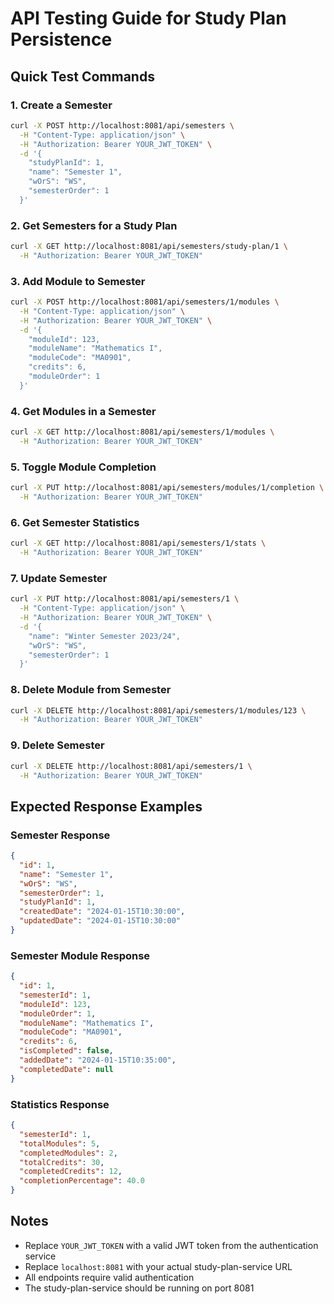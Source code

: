 # API Testing Guide for Study Plan Persistence

## Quick Test Commands

### 1. Create a Semester

```bash
curl -X POST http://localhost:8081/api/semesters \
  -H "Content-Type: application/json" \
  -H "Authorization: Bearer YOUR_JWT_TOKEN" \
  -d '{
    "studyPlanId": 1,
    "name": "Semester 1",
    "wOrS": "WS",
    "semesterOrder": 1
  }'
```

### 2. Get Semesters for a Study Plan

```bash
curl -X GET http://localhost:8081/api/semesters/study-plan/1 \
  -H "Authorization: Bearer YOUR_JWT_TOKEN"
```

### 3. Add Module to Semester

```bash
curl -X POST http://localhost:8081/api/semesters/1/modules \
  -H "Content-Type: application/json" \
  -H "Authorization: Bearer YOUR_JWT_TOKEN" \
  -d '{
    "moduleId": 123,
    "moduleName": "Mathematics I",
    "moduleCode": "MA0901",
    "credits": 6,
    "moduleOrder": 1
  }'
```

### 4. Get Modules in a Semester

```bash
curl -X GET http://localhost:8081/api/semesters/1/modules \
  -H "Authorization: Bearer YOUR_JWT_TOKEN"
```

### 5. Toggle Module Completion

```bash
curl -X PUT http://localhost:8081/api/semesters/modules/1/completion \
  -H "Authorization: Bearer YOUR_JWT_TOKEN"
```

### 6. Get Semester Statistics

```bash
curl -X GET http://localhost:8081/api/semesters/1/stats \
  -H "Authorization: Bearer YOUR_JWT_TOKEN"
```

### 7. Update Semester

```bash
curl -X PUT http://localhost:8081/api/semesters/1 \
  -H "Content-Type: application/json" \
  -H "Authorization: Bearer YOUR_JWT_TOKEN" \
  -d '{
    "name": "Winter Semester 2023/24",
    "wOrS": "WS",
    "semesterOrder": 1
  }'
```

### 8. Delete Module from Semester

```bash
curl -X DELETE http://localhost:8081/api/semesters/1/modules/123 \
  -H "Authorization: Bearer YOUR_JWT_TOKEN"
```

### 9. Delete Semester

```bash
curl -X DELETE http://localhost:8081/api/semesters/1 \
  -H "Authorization: Bearer YOUR_JWT_TOKEN"
```

## Expected Response Examples

### Semester Response

```json
{
  "id": 1,
  "name": "Semester 1",
  "wOrS": "WS",
  "semesterOrder": 1,
  "studyPlanId": 1,
  "createdDate": "2024-01-15T10:30:00",
  "updatedDate": "2024-01-15T10:30:00"
}
```

### Semester Module Response

```json
{
  "id": 1,
  "semesterId": 1,
  "moduleId": 123,
  "moduleOrder": 1,
  "moduleName": "Mathematics I",
  "moduleCode": "MA0901",
  "credits": 6,
  "isCompleted": false,
  "addedDate": "2024-01-15T10:35:00",
  "completedDate": null
}
```

### Statistics Response

```json
{
  "semesterId": 1,
  "totalModules": 5,
  "completedModules": 2,
  "totalCredits": 30,
  "completedCredits": 12,
  "completionPercentage": 40.0
}
```

## Notes

- Replace `YOUR_JWT_TOKEN` with a valid JWT token from the authentication service
- Replace `localhost:8081` with your actual study-plan-service URL
- All endpoints require valid authentication
- The study-plan-service should be running on port 8081

